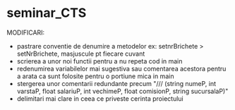 # seminar_CTS
MODIFICARI:
- pastrare conventie de denumire a metodelor
ex: setnrBrichete > setNrBrichete, masjuscule pt fiecare cuvant
- scrierea a unor noi functii pentru a nu repeta cod in main
- redenumirea variabilelor mai sugestiva sau comentarea acestora pentru a arata ca sunt folosite pentru o portiune mica in main
- stergerea unor comentarii redundante precum
"/// (string numeP, int varstaP, float salariuP, int vechimeP, float comisionP, string sucursalaP)"
- delimitari mai clare in ceea ce priveste cerinta proiectului
